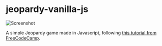 # jeopardy-vanilla-js

<img src="https://i.ibb.co/Db5qQ9d/Capture.png" alt="Screenshot">


A simple Jeopardy game made in Javascript, following <a href="https://youtu.be/vYEkEMfoi1c">this tutorial from FreeCodeCamp</a>.

